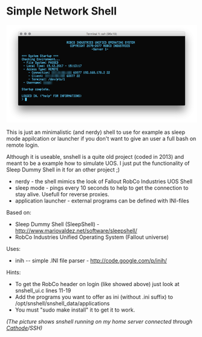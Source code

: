 # Simple Network Shell

![](example.png)

This is just an minimalistic (and nerdy) shell to use for example as sleep mode appilcation or launcher if you don't want to give an user a full bash on remote login.

Although it is useable, snshell is a quite old project (coded in 2013) and meant to be a example how to simulate UOS. I just put the functionality of Sleep Dummy Shell in it for an other project ;)

* nerdy - the shell mimics the look of Fallout RobCo Industries UOS Shell
* sleep mode - pings every 10 seconds to help to get the connection to stay alive. Usefull for reverse proxies.
* application launcher - external programs can be defined with INI-files

Based on:

* Sleep Dummy Shell (SleepShell) - http://www.mariovaldez.net/software/sleepshell/ 
* RobCo Industries Unified Operating System (Fallout universe)

Uses:

* inih -- simple .INI file parser - http://code.google.com/p/inih/

Hints:

* To get the RobCo header on login (like showed above) just look at snshell_ui.c lines 11-19
* Add the programs you want to offer as ini (without .ini suffix) to /opt/snshell/snshell_data/applications
* You must "sudo make install" it to get it to work.



*(The picture shows snshell running on my home server connected through [Cathode](http://www.secretgeometry.com/apps/cathode/)/SSH)*